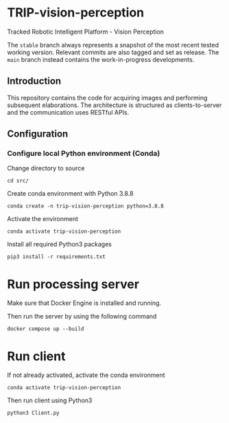 # TRIP-vision-perception
Tracked Robotic Intelligent Platform - Vision Perception

The `stable` branch always represents a snapshot of the most recent tested working version. Relevant commits are also tagged and set as release. The `main` branch instead contains the work-in-progress developments.

## Introduction

This repository contains the code for acquiring images and performing subsequent elaborations. The architecture is structured as clients-to-server and the communication uses RESTful APIs. 

## Configuration

### Configure local Python environment (Conda)

Change directory to source
```
cd src/
```

Create conda environment with Python 3.8.8
```
conda create -n trip-vision-perception python=3.8.8
```

Activate the environment
```
conda activate trip-vision-perception
```

Install all required Python3 packages
```
pip3 install -r requirements.txt
```


# Run processing server

Make sure that Docker Engine is installed and running.

Then run the server by using the following command
```
docker compose up --build
```


# Run client

If not already activated, activate the conda environment
```
conda activate trip-vision-perception
```

Then run client using Python3
```
python3 Client.py
```
